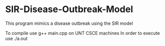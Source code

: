# SIR-Disease-Outbreak-Model
This program mimics a disease outbreak using the SIR model

To compile use g++ main.cpp on UNT CSCE machines
In order to execute use ./a.out
